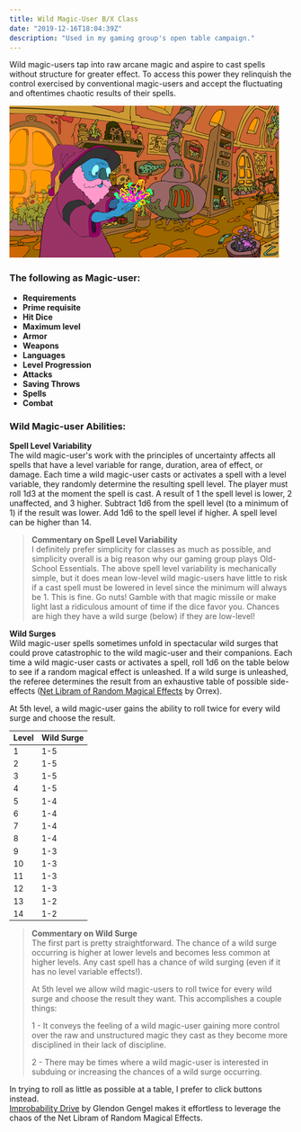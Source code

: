 ```yaml
---
title: Wild Magic-User B/X Class
date: "2019-12-16T18:04:39Z"
description: "Used in my gaming group's open table campaign."
---
```


Wild magic-users tap into raw arcane magic and aspire to cast spells without structure for greater effect. To access this power they relinquish the control exercised by conventional magic-users and accept the fluctuating and oftentimes chaotic results of their spells.

![Wild Magic-User](./wildMagicUser.gif)

### The following as Magic-user:

- **Requirements**
- **Prime requisite**
- **Hit Dice**
- **Maximum level**
- **Armor**
- **Weapons**
- **Languages**
- **Level Progression**
- **Attacks**
- **Saving Throws**
- **Spells**
- **Combat**

### Wild Magic-user Abilities:

**Spell Level Variability**  
The wild magic-user's work with the principles of uncertainty affects all spells that have a level variable for range, duration, area of effect, or damage. Each time a wild magic-user casts or activates a spell with a level variable, they randomly determine the resulting spell level. The player must roll 1d3 at the moment the spell is cast. A result of 1 the spell level is lower, 2 unaffected, and 3 higher. Subtract 1d6 from the spell level (to a minimum of 1) if the result was lower. Add 1d6 to the spell level if higher. A spell level can be higher than 14.

> **Commentary on Spell Level Variability**  
> I definitely prefer simplicity for classes as much as possible, and simplicity overall is a big reason why our gaming group plays Old-School Essentials. The above spell level variability is mechanically simple, but it does mean low-level wild magic-users have little to risk if a cast spell must be lowered in level since the minimum will always be 1. This is fine. Go nuts! Gamble with that magic missile or make light last a ridiculous amount of time if the dice favor you. Chances are high they have a wild surge (below) if they are low-level!

**Wild Surges**  
Wild magic-user spells sometimes unfold in spectacular wild surges that could prove catastrophic to the wild magic-user and their companions. Each time a wild magic-user casts or activates a spell, roll 1d6 on the table below to see if a random magical effect is unleashed. If a wild surge is unleashed, the referee determines the result from an exhaustive table of possible side-effects ([Net Libram of Random Magical Effects](https://centralia.aquest.com/downloads/NLRMEv2.pdf) by Orrex).

At 5th level, a wild magic-user gains the ability to roll twice for every wild surge and choose the result.

| Level | Wild Surge |
| ----- | ---------- |
| 1     | 1-5        |
| 2     | 1-5        |
| 3     | 1-5        |
| 4     | 1-5        |
| 5     | 1-4        |
| 6     | 1-4        |
| 7     | 1-4        |
| 8     | 1-4        |
| 9     | 1-3        |
| 10    | 1-3        |
| 11    | 1-3        |
| 12    | 1-3        |
| 13    | 1-2        |
| 14    | 1-2        |

> **Commentary on Wild Surge**  
> The first part is pretty straightforward. The chance of a wild surge occurring is higher at lower levels and becomes less common at higher levels. Any cast spell has a chance of wild surging (even if it has no level variable effects!).
>
> At 5th level we allow wild magic-users to roll twice for every wild surge and choose the result they want. This accomplishes a couple things:
>
> 1 - It conveys the feeling of a wild magic-user gaining more control over the raw and unstructured magic they cast as they become more disciplined in their lack of discipline.
>
> 2 - There may be times where a wild magic-user is interested in subduing or increasing the chances of a wild surge occurring.

In trying to roll as little as possible at a table, I prefer to click buttons instead.  
[Improbability Drive](https://haa-gg.github.io/Improbability-Drive/) by Glendon Gengel makes it effortless to leverage the chaos of the Net Libram of Random Magical Effects.
